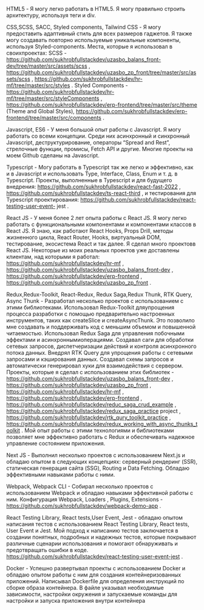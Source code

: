 HTML5 - Я могу легко работать в HTML5. Я могу правильно строить архитектуру, используя теги и div.

CSS,SCSS, SACC, Styled components, Tailwind CSS - Я могу предоставить адаптивный стиль для всех размеров 
гаджетов. Я также могу создавать повторно используемые уникальные компоненты, используя Styled-components. Места, которые я использовал в своихпроектах:
SCSS - https://github.com/sukhrobfullstackdev/uzasbo_balans_front-dev/tree/master/src/assets/scss ,
https://github.com/sukhrobfullstackdev/uzasbo_zp_front/tree/master/src/assets/scss ,
https://github.com/sukhrobfullstackdev/hr-mf/tree/master/src/styles .
Styled Components - https://github.com/sukhrobfullstackdev/hr-mf/tree/master/src/styleComponents ,
https://github.com/sukhrobfullstackdev/erp-frontend/tree/master/src/theme (Theme and Global Styles),
https://github.com/sukhrobfullstackdev/erp-frontend/tree/master/src/components .

Javascript, ES6 - У меня большой опыт работы с Javascript. Я могу работать со всеми концепции. Среди них 
асинхронный и синхронный Javascript, деструктурирование, операторы “Spread and Rest”, стрелочные функции, 
промисы, Fetch API и другие. Многие проекты на моем Github сделаны на Javascript.

Typescript - Могу работать в Typescript так же легко и эффективно, как и в Javascript и использовать Type,
Interface, Class, Enum и т. д. в Typescript. Проекты, выполненные в Typescript и для будущего внедрения:
https://github.com/sukhrobfullstackdev/react-fast-2022 , https://github.com/sukhrobfullstackdev/ts-react-third , и
тестирования для Typescript проектирования: https://github.com/sukhrobfullstackdev/react-testing-user-event- jest .

React JS - У меня более 2 лет опыта работы с React JS. Я могу легко работать с функциональными компонентами
и компонентами классов в React JS. Я знаю, как работают React Hooks, Props Drill, методы жизненного цикла,
React Router, Hooks, виртуальный DOM, тестирование, экосистема React и так далее. Я сделал много проектовв 
React JS. Некоторые из моих реальных проектов уже доставлены клиентам, над которыми я работал:
https://github.com/sukhrobfullstackdev/hr-mf , https://github.com/sukhrobfullstackdev/uzasbo_balans_front-dev ,
https://github.com/sukhrobfullstackdev/erp-frontend , https://github.com/sukhrobfullstackdev/uzasbo_zp_front .

Redux,Redux-Toolkit, React-Redux, Redux Saga,Redux Thunk, RTK Query, Async Thunk - Разработал несколько 
проектов с использованием с этими библиотеками. Использовал Redux-Toolkit дляупрощения процесса
разработки с помощью предварительно настроенных инструментов, таких как createSlice и createAsyncThunk. 
Это позволило мне создавать и поддерживать код с меньшим объемом и повышенной читаемостью.
Использовал Redux Saga для управления побочными эффектами и асинхроннымиоперациями. Создавал саги
для обработки сетевых запросов, диспетчеризации действий и контроля асинхронного потока данных. Внедрял
RTK Query для упрощения работы с сетевыми запросами и
кэширования данных. Создавал схемы запросов и автоматически генерировал хуки для взаимодействия с
сервером. Проекты, которые я сделал с использованием этих библиотек -
https://github.com/sukhrobfullstackdev/uzasbo_balans_front-dev ,
https://github.com/sukhrobfullstackdev/uzasbo_zp_front , https://github.com/sukhrobfullstackdev/hr-mf ,
https://github.com/sukhrobfullstackdev/erp-frontend ,
https://github.com/sukhrobfullstackdev/reduc_saga_crud_example ,
https://github.com/sukhrobfullstackdev/redux_saga_practice project ,
https://github.com/sukhrobfullstackdev/rtk_qury_toolkit_practice ,
https://github.com/sukhrobfullstackdev/redux_working_with_async_thunks_toolkit . Мой опыт работы с этими
технологиями и библиотеками позволяет мне эффективно работать с Redux и обеспечивать надежное
управление состоянием приложения.

Next JS - Выполнил несколько проектов с использованием Next.js и обладаю опытом в следующих концепциях:
серверный рендеринг (SSR), статическая генерация сайта (SSG), Routing и Data Fetching. Обладаю
эффективными навыками работы с ними.

Webpack, Webpack CLI - Cобирал несколько проектов с использованием Webpack и обладаю навыками
эффективной работы с ним. Конфигурация Webpack, Loaders , Plugins, Extensions -
https://github.com/sukhrobfullstackdev/webpack-demo-app .

React Testing Library, React tests,User Event, Jest - обладаю опытом написания тестов с использованием React
Testing Library, React tests, User Event и Jest. Мой подход к написанию тестов заключается в создании понятных,
подробных и надежных тестов, которые покрывают различные сценарии использования и помогают 
обнаруживать и предотвращать ошибки в коде. https://github.com/sukhrobfullstackdev/react-testing-user-event-jest .

Docker - Успешно развертывал проекты с использованием Docker и обладаю опытом работы с ним для 
создания контейнеризованных приложений. Написывал Dockerfile для определения инструкций по сборке образа 
контейнера. В файле указывал необходимые зависимости, настройки окружения и запускаемые команды для 
настройки и запуска приложения внутри контейнера
